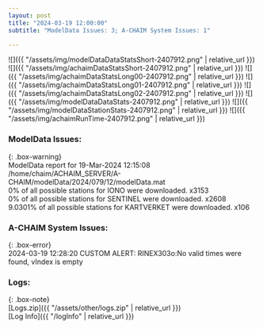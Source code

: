 ```yaml
---
layout: post
title: "2024-03-19 12:00:00"
subtitle: "ModelData Issues: 3; A-CHAIM System Issues: 1"

---
```


![]({{ "/assets/img/modelDataDataStatsShort-2407912.png" | relative_url }})
![]({{ "/assets/img/achaimDataStatsShort-2407912.png" | relative_url }})
![]({{ "/assets/img/achaimDataStatsLong00-2407912.png" | relative_url }})
![]({{ "/assets/img/achaimDataStatsLong01-2407912.png" | relative_url }})
![]({{ "/assets/img/achaimDataStatsLong02-2407912.png" | relative_url }})
![]({{ "/assets/img/modelDataDataStats-2407912.png" | relative_url }})
![]({{ "/assets/img/modelDataStationStats-2407912.png" | relative_url }})
![]({{ "/assets/img/achaimRunTime-2407912.png" | relative_url }})


### ModelData Issues:  
  
{: .box-warning}  
 ModelData report for 19-Mar-2024 12:15:08   
 /home/chaim/ACHAIM_SERVER/A-CHAIM/modelData/2024/079/12/modelData.mat   
 0% of all possible stations for IONO were downloaded. x3153   
 0% of all possible stations for SENTINEL were downloaded. x2608   
 9.0301% of all possible stations for KARTVERKET were downloaded. x106   
  
### A-CHAIM System Issues:  
  
{: .box-error}  
2024-03-19 12:28:20 CUSTOM ALERT: RINEX303o:No valid times were found, vIndex is empty  

### Logs:  
  
{: .box-note}  
[Logs.zip]({{ "/assets/other/logs.zip" | relative_url }})  
[Log Info]({{ "/logInfo" | relative_url }})  
